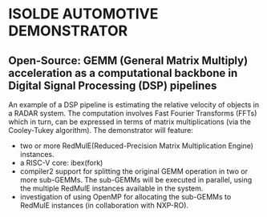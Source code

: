 # ISOLDE AUTOMOTIVE DEMONSTRATOR

<!--

**Here are some ideas to get you started:**

🙋‍♀️ A short introduction - what is your organization all about?
🌈 Contribution guidelines - how can the community get involved?
👩‍💻 Useful resources - where can the community find your docs? Is there anything else the community should know?
🍿 Fun facts - what does your team eat for breakfast?
🧙 Remember, you can do mighty things with the power of [Markdown](https://docs.github.com/github/writing-on-github/getting-started-with-writing-and-formatting-on-github/basic-writing-and-formatting-syntax)
-->
## Open-Source: GEMM (General Matrix Multiply) acceleration as a computational backbone in Digital Signal Processing (DSP) pipelines
An example of a DSP pipeline is estimating the relative velocity of objects in a RADAR system. The computation involves Fast Fourier Transforms (FFTs) which in turn, can be expressed in terms of matrix multiplications (via the Cooley-Tukey algorithm).
The demonstrator will feature:   
-	two or more RedMulE(Reduced-Precision Matrix Multiplication Engine) instances.
-	a RISC-V core: ibex(fork)
-	compiler2 support for splitting the original GEMM operation in two or more sub-GEMMs. The sub-GEMMs will be executed in parallel, using the multiple RedMulE instances available in the system.
-	investigation of using OpenMP for allocating the sub-GEMMs to RedMulE instances (in collaboration with NXP-RO).
